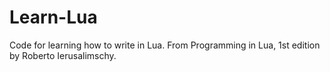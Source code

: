 # Learn-Lua

Code for learning how to write in Lua. From Programming in Lua, 1st edition by Roberto Ierusalimschy.
